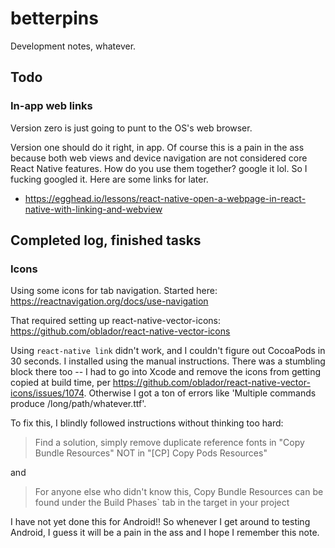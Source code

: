 # betterpins

Development notes, whatever.

## Todo

### In-app web links

Version zero is just going to punt to the OS's web browser.

Version one should do it right, in app.
Of course this is a pain in the ass because both web views and device navigation are not considered core React Native features.
How do you use them together? google it lol.
So I fucking googled it.
Here are some links for later.

- https://egghead.io/lessons/react-native-open-a-webpage-in-react-native-with-linking-and-webview

## Completed log, finished tasks

### Icons

Using some icons for tab navigation. Started here: <https://reactnavigation.org/docs/use-navigation>

That required setting up react-native-vector-icons: <https://github.com/oblador/react-native-vector-icons>

Using `react-native link` didn't work, and I couldn't figure out CocoaPods in 30 seconds.
I installed using the manual instructions.
There was a stumbling block there too --
I had to go into Xcode and remove the icons from getting copied at build time, per
<https://github.com/oblador/react-native-vector-icons/issues/1074>.
Otherwise I got a ton of errors like 'Multiple commands produce /long/path/whatever.ttf'.

To fix this, I blindly followed instructions without thinking too hard:

> Find a solution, simply remove duplicate reference fonts in "Copy Bundle Resources" NOT in "[CP] Copy Pods Resources"

and

> For anyone else who didn't know this, Copy Bundle Resources can be found under the Build Phases` tab in the target in your project

I have not yet done this for Android!! So whenever I get around to testing Android, I guess it will be a pain in the ass and I hope I remember this note.
